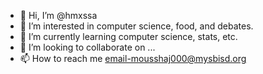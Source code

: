 - 👋 Hi, I’m @hmxssa
- 👀 I’m interested in computer science, food, and debates.
- 🌱 I’m currently learning computer science, stats, etc.
- 💞️ I’m looking to collaborate on ...
- 📫 How to reach me email-mousshaj000@mysbisd.org

<!---
hmxssa/hmxssa is a ✨ special ✨ repository because its `README.md` (this file) appears on your GitHub profile.
You can click the Preview link to take a look at your changes.
--->
